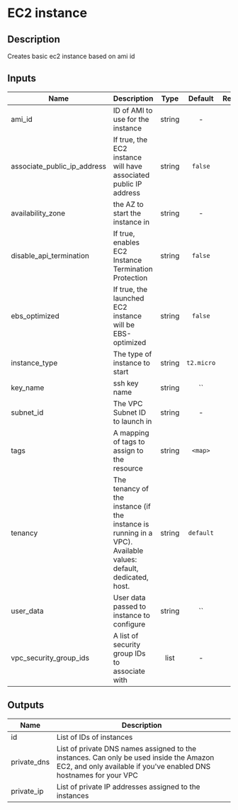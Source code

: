 # EC2 instance

## Description
Creates basic ec2 instance based on ami id

## Inputs

| Name | Description | Type | Default | Required |
|------|-------------|:----:|:-----:|:-----:|
| ami_id | ID of AMI to use for the instance | string | - | yes |
| associate_public_ip_address | If true, the EC2 instance will have associated public IP address | string | `false` | no |
| availability_zone | the AZ to start the instance in | string | - | yes |
| disable_api_termination | If true, enables EC2 Instance Termination Protection | string | `false` | no |
| ebs_optimized | If true, the launched EC2 instance will be EBS-optimized | string | `false` | no |
| instance_type | The type of instance to start | string | `t2.micro` | no |
| key_name | ssh key name | string | `` | no |
| subnet_id | The VPC Subnet ID to launch in | string | - | yes |
| tags | A mapping of tags to assign to the resource | string | `<map>` | no |
| tenancy | The tenancy of the instance (if the instance is running in a VPC). Available values: default, dedicated, host. | string | `default` | no |
| user_data | User data passed to instance to configure | string | `` | no |
| vpc_security_group_ids | A list of security group IDs to associate with | list | - | yes |

## Outputs

| Name | Description |
|------|-------------|
| id | List of IDs of instances |
| private_dns | List of private DNS names assigned to the instances. Can only be used inside the Amazon EC2, and only available if you've enabled DNS hostnames for your VPC |
| private_ip | List of private IP addresses assigned to the instances |

